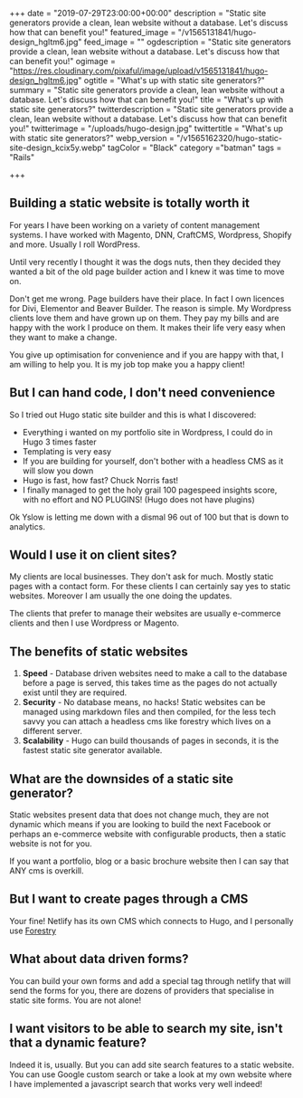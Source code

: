 +++
date = "2019-07-29T23:00:00+00:00"
description = "Static site generators provide a clean, lean website without a database. Let's discuss how that can benefit you!"
featured_image = "/v1565131841/hugo-design_hgltm6.jpg"
feed_image = ""
ogdescription = "Static site generators provide a clean, lean website without a database. Let's discuss how that can benefit you!"
ogimage = "https://res.cloudinary.com/pixaful/image/upload/v1565131841/hugo-design_hgltm6.jpg"
ogtitle = "What's up with static site generators?"
summary = "Static site generators provide a clean, lean website without a database. Let's discuss how that can benefit you!"
title = "What's up with static site generators?"
twitterdescription = "Static site generators provide a clean, lean website without a database. Let's discuss how that can benefit you!"
twitterimage = "/uploads/hugo-design.jpg"
twittertitle = "What's up with static site generators?"
webp_version = "/v1565162320/hugo-static-site-design_kcix5y.webp"
tagColor = "Black"
category ="batman"
tags = "Rails"

+++
## Building a static website is totally worth it

For years I have been working on a variety of content management systems. I have worked with Magento, DNN, CraftCMS, Wordpress, Shopify and more. Usually I roll WordPress.

Until very recently I thought it was the dogs nuts, then they decided they wanted a bit of the old page builder action and I knew it was time to move on.

Don't get me wrong. Page builders have their place. In fact I own licences for Divi, Elementor and Beaver Builder. The reason is simple. My Wordpress clients love them and have grown up on them. They pay my bills and are happy with the work I produce on them. It makes their life very easy when they want to make a change. 

You give up optimisation for convenience and if you are happy with that, I am willing to help you. It is my job top make you a happy client!

## But I can hand code, I don't need convenience

So I tried out Hugo static site builder and this is what I discovered:

<ul>
<li>Everything i wanted on my portfolio site in Wordpress, I could do in Hugo 3 times faster</li>
<li>Templating is very easy</li>
<li>If you are building for yourself, don't bother with a headless CMS as it will slow you down</li>
<li>Hugo is fast, how fast? Chuck Norris fast!</li>
<li>I finally managed to get the holy grail 100 pagespeed insights score, with no effort and NO PLUGINS! (Hugo does not have plugins)</li>
</ul>

Ok Yslow is letting me down with a dismal 96 out of 100 but that is down to analytics.

## Would I use it on client sites?

My clients are local businesses. They don't ask for much. Mostly static pages with a contact form. For these clients I can certainly say yes to static websites. Moreover I am usually the one doing the updates.

The clients that prefer to manage their websites are usually e-commerce clients and then I use Wordpress or Magento.

## The benefits of static websites

1. **Speed** - Database driven websites need to make a call to the database before a page is served, this takes time as the pages do not actually exist until they are required.
2. **Security** - No database means, no hacks! Static websites can be managed using markdown files and then compiled, for the less tech savvy you can attach a headless cms like forestry which lives on a different server.
3. **Scalability** -  Hugo can build thousands of pages in seconds, it is the fastest static site generator available.

## What are the downsides of a static site generator?

Static websites present data that does not change much, they are not dynamic which means if you are looking to build the next Facebook or perhaps an e-commerce website with configurable products, then a static website is not for you.

If you want a portfolio, blog or a basic brochure website then I can say that ANY cms is overkill.

## But I want to create pages through a CMS

Your fine! Netlify has its own CMS which connects to Hugo, and I personally use [Forestry](https://forestry.io)

## What about data driven forms?

You can build your own forms and add a special tag through netlify that will send the forms for you, there are dozens of providers that specialise in static site forms. You are not alone!

## I want visitors to be able to search my site, isn't that a dynamic feature?

Indeed it is, usually. But you can add site search features to  a static website. You can use Google custom search or take a look at my own website where I have implemented a javascript search that works very well indeed!



